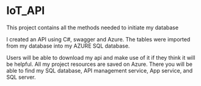 # IoT_API

This project contains all the methods needed to initiate my database

I created an API using C#, swagger and Azure.
The tables were imported from my database into my AZURE SQL database.

Users will be able to download my api and make use of it if they think it will be helpful.
All my project resources are saved on Azure. There you will be able to find my SQL database, API management service, App service, and SQL server.

